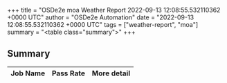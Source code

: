 +++
title = "OSDe2e moa Weather Report 2022-09-13 12:08:55.532110362 +0000 UTC"
author = "OSDe2e Automation"
date = "2022-09-13 12:08:55.532110362 +0000 UTC"
tags = ["weather-report", "moa"]
summary = "<table class=\"summary\"></table>"
+++
## Summary

| Job Name | Pass Rate | More detail |
|----------|-----------|-------------|




